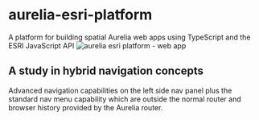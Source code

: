 # aurelia-esri-platform
A platform for building spatial Aurelia web apps using TypeScript and the ESRI JavaScript API
![aurelia esri platform - web app](https://cloud.githubusercontent.com/assets/10272832/12070421/351b5a3c-b031-11e5-8057-d98d406f1a57.png)
## A study in hybrid navigation concepts
Advanced navigation capabilities on the left side nav panel plus the standard nav menu capability which are outside the normal router and browser history provided by the Aurelia router.
